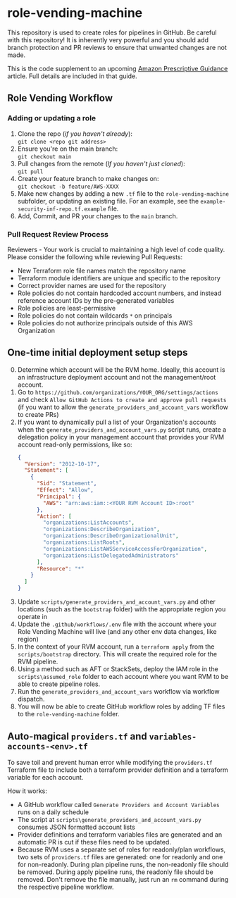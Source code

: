 # role-vending-machine

This repository is used to create roles for pipelines in GitHub. Be careful with this repository! It is inherently very powerful and you should add branch protection and PR reviews to ensure that unwanted changes are not made.

This is the code supplement to an upcoming [Amazon Prescriptive Guidance](https://aws.amazon.com/prescriptive-guidance/) article. Full details are included in that guide.

## Role Vending Workflow

### Adding or updating a role

1. Clone the repo (_if you haven't already_):<br>`git clone <repo git address>`
2. Ensure you're on the main branch:<br>`git checkout main`
3. Pull changes from the remote (_If you haven't just cloned_):<br>`git pull`
4. Create your feature branch to make changes on:<br>`git checkout -b feature/AWS-XXXX`
5. Make new changes by adding a new `.tf` file to the `role-vending-machine` subfolder, or updating an existing file. For an example, see the `example-security-inf-repo.tf.example` file.
6. Add, Commit, and PR your changes to the `main` branch.

### Pull Request Review Process

Reviewers - Your work is crucial to maintaining a high level of code quality. Please consider the following while reviewing Pull Requests:

- New Terraform role file names match the repository name
- Terraform module identifiers are unique and specific to the repository
- Correct provider names are used for the repository
- Role policies do not contain hardcoded account numbers, and instead reference account IDs by the pre-generated variables
- Role policies are least-permissive
- Role policies do not contain wildcards `*` on principals
- Role policies do not authorize principals outside of this AWS Organization

## One-time initial deployment setup steps

0. Determine which account will be the RVM home. Ideally, this account is an infrastructure deployment account and not the management/root account.
1. Go to `https://github.com/organizations/YOUR_ORG/settings/actions` and check `Allow GitHub Actions to create and approve pull requests` (if you want to allow the `generate_providers_and_account_vars` workflow to create PRs)
2. If you want to dynamically pull a list of your Organization's accounts when the `generate_providers_and_account_vars.py` script runs, create a delegation policy in your management account that provides your RVM account read-only permissions, like so:
   ```json
   {
     "Version": "2012-10-17",
     "Statement": [
       {
         "Sid": "Statement",
         "Effect": "Allow",
         "Principal": {
           "AWS": "arn:aws:iam::<YOUR RVM Account ID>:root"
         },
         "Action": [
           "organizations:ListAccounts",
           "organizations:DescribeOrganization",
           "organizations:DescribeOrganizationalUnit",
           "organizations:ListRoots",
           "organizations:ListAWSServiceAccessForOrganization",
           "organizations:ListDelegatedAdministrators"
         ],
         "Resource": "*"
       }
     ]
   }
   ```
3. Update `scripts/generate_providers_and_account_vars.py` and other locations (such as the `bootstrap` folder) with the appropriate region you operate in
4. Update the `.github/workflows/.env` file with the account where your Role Vending Machine will live (and any other env data changes, like region)
5. In the context of your RVM account, run a `terraform apply` from the `scripts/bootstrap` directory. This will create the required role for the RVM pipeline.
6. Using a method such as AFT or StackSets, deploy the IAM role in the `scripts\assumed_role` folder to each account where you want RVM to be able to create pipeline roles.
7. Run the `generate_providers_and_account_vars` workflow via workflow dispatch.
8. You will now be able to create GitHub workflow roles by adding TF files to the `role-vending-machine` folder.


## Auto-magical `providers.tf` and `variables-accounts-<env>.tf`

To save toil and prevent human error while modifying the `providers.tf` Terraform file to include both a terraform provider definition and a terraform variable for each account.

How it works:

- A GitHub workflow called `Generate Providers and Account Variables` runs on a daily schedule
- The script at `scripts\generate_providers_and_account_vars.py` consumes JSON formatted account lists
- Provider definitions and terraform variables files are generated and an automatic PR is cut if these files need to be updated.
- Because RVM uses a separate set of roles for readonly/plan workflows, two sets of `providers.tf` files are generated: one for readonly and one for non-readonly. During plan pipeline runs, the non-readonly file should be removed. During apply pipeline runs, the readonly file should be removed. Don't remove the file manually, just run an `rm` command during the respective pipeline workflow.
